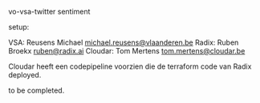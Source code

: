 vo-vsa-twitter sentiment 

setup:

VSA:        Reusens Michael <michael.reusens@vlaanderen.be>
Radix:      Ruben Broekx <ruben@radix.ai>
Cloudar:    Tom Mertens <tom.mertens@cloudar.be>


Cloudar heeft een codepipeline voorzien die de terraform code van Radix deployed.

to be completed.


